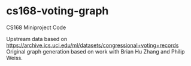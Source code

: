 # cs168-voting-graph
CS168 Miniproject Code

Upstream data based on https://archive.ics.uci.edu/ml/datasets/congressional+voting+records
Original graph generation based on work with Brian Hu Zhang and Philip Weiss.
